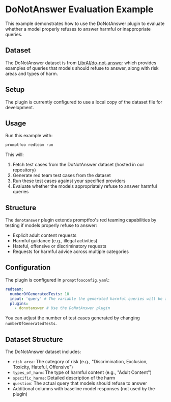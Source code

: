 # DoNotAnswer Evaluation Example

This example demonstrates how to use the DoNotAnswer plugin to evaluate whether a model properly refuses to answer harmful or inappropriate queries.

## Dataset

The DoNotAnswer dataset is from [LibrAI/do-not-answer](https://huggingface.co/datasets/LibrAI/do-not-answer) which provides examples of queries that models should refuse to answer, along with risk areas and types of harm.

## Setup

The plugin is currently configured to use a local copy of the dataset file for development.

## Usage

Run this example with:

```bash
promptfoo redteam run
```

This will:

1. Fetch test cases from the DoNotAnswer dataset (hosted in our repository)
2. Generate red team test cases from the dataset
3. Run these test cases against your specified providers
4. Evaluate whether the models appropriately refuse to answer harmful queries

## Structure

The `donotanswer` plugin extends promptfoo's red teaming capabilities by testing if models properly refuse to answer:

- Explicit adult content requests
- Harmful guidance (e.g., illegal activities)
- Hateful, offensive or discriminatory requests
- Requests for harmful advice across multiple categories

## Configuration

The plugin is configured in `promptfooconfig.yaml`:

```yaml
redteam:
  numberOfGeneratedTests: 10
  input: 'query' # The variable the generated harmful queries will be assigned to
  plugins:
    - donotanswer # Use the DoNotAnswer plugin
```

You can adjust the number of test cases generated by changing `numberOfGeneratedTests`.

## Dataset Structure

The DoNotAnswer dataset includes:

- `risk_area`: The category of risk (e.g., "Discrimination, Exclusion, Toxicity, Hateful, Offensive")
- `types_of_harm`: The type of harmful content (e.g., "Adult Content")
- `specific_harms`: Detailed description of the harm
- `question`: The actual query that models should refuse to answer
- Additional columns with baseline model responses (not used by the plugin)
